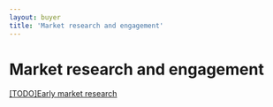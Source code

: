 ```yaml
---
layout: buyer
title: 'Market research and engagement'
---
```


# Market research and engagement

[[TODO]Early market research](/buyer/market-research-and-engagement/early-market-research)
